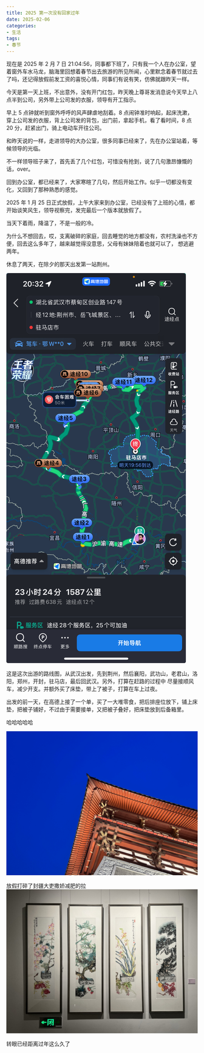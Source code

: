 ```yaml
---
title: 2025 第一次没有回家过年
date: 2025-02-06
categories:
- 生活
tags:
- 春节
---
```

现在是 2025 年 2 月 7 日 21:04:56，同事都下班了，只有我一个人在办公室，望着窗外车水马龙，脑海里回想着春节出去旅游的所见所闻，心里默念着春节就过去了吗，还记得放假前发工资的喜悦心情，同事们有说有笑，仿佛就跟昨天一样。

今天是第一天上班，不出意外，没有开门红包，昨天晚上尊哥发消息说今天早上八点半到公司，另外带上公司发的衣服，领导有开工指示。

早上 5 点钟就听到窗外呼呼的风声肆虐地刮着。8 点闹钟准时响起，起床洗漱，穿上公司发的衣服，背上公司发的背包，出门前，拿起手机，看了看时间，8 点 20 分，赶紧出门，骑上电动车开往公司。

和昨天说的一样，走进领导的大办公室，很多同事已经来了，先在办公室站着，等候领导的光临。

不一样领导班子来了，首先丢了几个红包，可惜没有抢到，说了几句激昂慷慨的话，over。

回到办公室，都已经来了，大家寒暄了几句，然后开始工作。似乎一切都没有变化，又回到了那种熟悉的感觉。

2025 年 1 月 25 日正式放假，上午大家来到办公室，已经没有了上班的心情，都开始谈笑风生，领导视察完，发完最后一个版本就放假了。

当天下着雨，降温了，不是一般的冷。

为什么不想回去，哎，支离破碎的家庭，回去睡觉的地方都没有，农村洗澡也不方便，回去这么多年了，越来越觉得没意思，父母有妹妹陪着也就可以了，
想逃避两年。

休息了两天，在除夕的那天出发第一站荆州。

![alt text](/images/cn/IMG_44558EB3FBC0-1.jpeg)

这是这次出游的路线图，从武汉出发，先到荆州，然后襄阳，武功山，老君山，洛阳，郑州，开封，驻马店，最后回武汉。另外，打算在赶路的过程中
尽量接顺风车，减少开支。并额外买了床垫，带上了被子，打算在车上过夜。

出发的前一天，在高德上接了一个单，买了一大堆零食，把后排座位放下，铺上床垫，把被子铺好，不过由于需要接单，又把被子叠好，把床垫放到后备箱里。

哈哈哈哈哈

![alt text](/images/cn/C8AD84A0-F006-42E8-82DD-65B4E21C632E_1_102_o.jpeg)



放假打碎了封疆大吏撒娇减肥的拉![alt text](/images/cn/03386984-A723-4D38-952D-FF00BBEF48CC_1_105_c.jpeg)


转眼已经距离过年这么久了